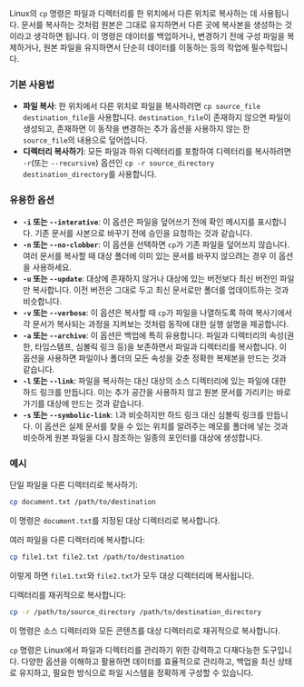 Linux의 `cp` 명령은 파일과 디렉터리를 한 위치에서 다른 위치로 복사하는 데 사용됩니다. 문서를 복사하는 것처럼 원본은 그대로 유지하면서 다른 곳에 복사본을 생성하는 것이라고 생각하면 됩니다. 이 명령은 데이터를 백업하거나, 변경하기 전에 구성 파일을 복제하거나, 원본 파일을 유지하면서 단순히 데이터를 이동하는 등의 작업에 필수적입니다.

### 기본 사용법

- **파일 복사**: 한 위치에서 다른 위치로 파일을 복사하려면 `cp source_file destination_file`을 사용합니다. `destination_file`이 존재하지 않으면 파일이 생성되고, 존재하면 이 동작을 변경하는 추가 옵션을 사용하지 않는 한 `source_file`의 내용으로 덮어씁니다.
- **디렉터리 복사하기**: 모든 파일과 하위 디렉터리를 포함하여 디렉터리를 복사하려면 `-r`(또는 `--recursive`) 옵션인 `cp -r source_directory destination_directory`를 사용합니다.

### 유용한 옵션

- **`-i` 또는 `--interative`**: 이 옵션은 파일을 덮어쓰기 전에 확인 메시지를 표시합니다. 기존 문서를 사본으로 바꾸기 전에 승인을 요청하는 것과 같습니다.
- **`-n` 또는 `--no-clobber`**: 이 옵션을 선택하면 `cp`가 기존 파일을 덮어쓰지 않습니다. 여러 문서를 복사할 때 대상 폴더에 이미 있는 문서를 바꾸지 않으려는 경우 이 옵션을 사용하세요.
- **`-u` 또는 `--update`**: 대상에 존재하지 않거나 대상에 있는 버전보다 최신 버전인 파일만 복사합니다. 이전 버전은 그대로 두고 최신 문서로만 폴더를 업데이트하는 것과 비슷합니다.
- **`-v` 또는 `--verbose`**: 이 옵션은 복사할 때 `cp`가 파일을 나열하도록 하여 복사기에서 각 문서가 복사되는 과정을 지켜보는 것처럼 동작에 대한 실행 설명을 제공합니다.
- **`-a` 또는 `--archive`**: 이 옵션은 백업에 특히 유용합니다. 파일과 디렉터리의 속성(권한, 타임스탬프, 심볼릭 링크 등)을 보존하면서 파일과 디렉터리를 복사합니다. 이 옵션을 사용하면 파일이나 폴더의 모든 속성을 갖춘 정확한 복제본을 만드는 것과 같습니다.
- **`-l` 또는 `--link`**: 파일을 복사하는 대신 대상의 소스 디렉터리에 있는 파일에 대한 하드 링크를 만듭니다. 이는 추가 공간을 사용하지 않고 원본 문서를 가리키는 바로가기를 대상에 만드는 것과 같습니다.
- **`-s` 또는 `--symbolic-link`**: `l`과 비슷하지만 하드 링크 대신 심볼릭 링크를 만듭니다. 이 옵션은 실제 문서를 찾을 수 있는 위치를 알려주는 메모를 폴더에 넣는 것과 비슷하게 원본 파일을 다시 참조하는 일종의 포인터를 대상에 생성합니다.

### 예시

단일 파일을 다른 디렉터리로 복사하기:

```sh
cp document.txt /path/to/destination
```

이 명령은 `document.txt`를 지정된 대상 디렉터리로 복사합니다.

여러 파일을 다른 디렉터리에 복사합니다:

```sh
cp file1.txt file2.txt /path/to/destination
```

이렇게 하면 `file1.txt`와 `file2.txt`가 모두 대상 디렉터리에 복사됩니다.

디렉터리를 재귀적으로 복사합니다:

```sh
cp -r /path/to/source_directory /path/to/destination_directory
```

이 명령은 소스 디렉터리와 모든 콘텐츠를 대상 디렉터리로 재귀적으로 복사합니다.

`cp` 명령은 Linux에서 파일과 디렉터리를 관리하기 위한 강력하고 다재다능한 도구입니다. 다양한 옵션을 이해하고 활용하면 데이터를 효율적으로 관리하고, 백업을 최신 상태로 유지하고, 필요한 방식으로 파일 시스템을 정확하게 구성할 수 있습니다.
